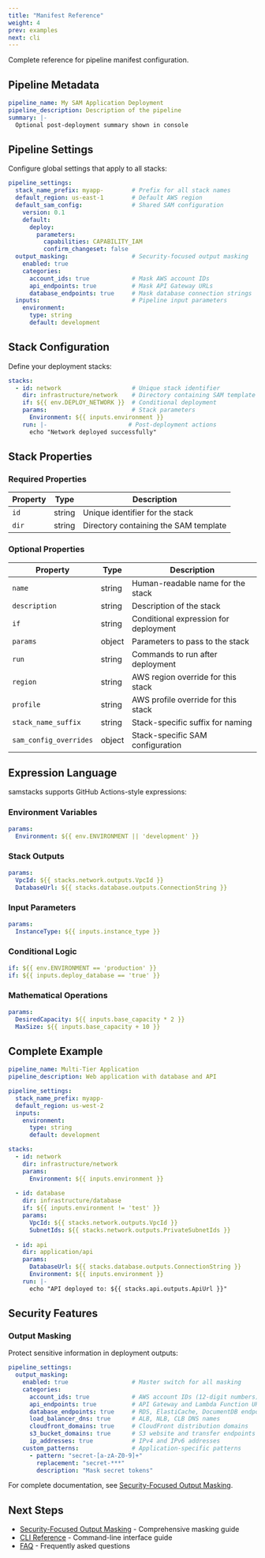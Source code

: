```yaml
---
title: "Manifest Reference"
weight: 4
prev: examples
next: cli
---
```


Complete reference for pipeline manifest configuration.

## Pipeline Metadata

```yaml {filename="pipeline.yml"}
pipeline_name: My SAM Application Deployment
pipeline_description: Description of the pipeline
summary: |-
  Optional post-deployment summary shown in console
```

## Pipeline Settings

Configure global settings that apply to all stacks:

```yaml {filename="pipeline.yml"}
pipeline_settings:
  stack_name_prefix: myapp-        # Prefix for all stack names
  default_region: us-east-1        # Default AWS region
  default_sam_config:              # Shared SAM configuration
    version: 0.1
    default:
      deploy:
        parameters:
          capabilities: CAPABILITY_IAM
          confirm_changeset: false
  output_masking:                  # Security-focused output masking
    enabled: true
    categories:
      account_ids: true            # Mask AWS account IDs
      api_endpoints: true          # Mask API Gateway URLs
      database_endpoints: true     # Mask database connection strings
  inputs:                          # Pipeline input parameters
    environment:
      type: string
      default: development
```

## Stack Configuration

Define your deployment stacks:

```yaml {filename="pipeline.yml"}
stacks:
  - id: network                    # Unique stack identifier
    dir: infrastructure/network    # Directory containing SAM template
    if: ${{ env.DEPLOY_NETWORK }}  # Conditional deployment
    params:                        # Stack parameters
      Environment: ${{ inputs.environment }}
    run: |-                       # Post-deployment actions
      echo "Network deployed successfully"
```

## Stack Properties

### Required Properties

| Property | Type | Description |
|----------|------|-------------|
| `id` | string | Unique identifier for the stack |
| `dir` | string | Directory containing the SAM template |

### Optional Properties

| Property | Type | Description |
|----------|------|-------------|
| `name` | string | Human-readable name for the stack |
| `description` | string | Description of the stack |
| `if` | string | Conditional expression for deployment |
| `params` | object | Parameters to pass to the stack |
| `run` | string | Commands to run after deployment |
| `region` | string | AWS region override for this stack |
| `profile` | string | AWS profile override for this stack |
| `stack_name_suffix` | string | Stack-specific suffix for naming |
| `sam_config_overrides` | object | Stack-specific SAM configuration |

## Expression Language

samstacks supports GitHub Actions-style expressions:

### Environment Variables
```yaml
params:
  Environment: ${{ env.ENVIRONMENT || 'development' }}
```

### Stack Outputs
```yaml
params:
  VpcId: ${{ stacks.network.outputs.VpcId }}
  DatabaseUrl: ${{ stacks.database.outputs.ConnectionString }}
```

### Input Parameters
```yaml
params:
  InstanceType: ${{ inputs.instance_type }}
```

### Conditional Logic
```yaml
if: ${{ env.ENVIRONMENT == 'production' }}
if: ${{ inputs.deploy_database == 'true' }}
```

### Mathematical Operations
```yaml
params:
  DesiredCapacity: ${{ inputs.base_capacity * 2 }}
  MaxSize: ${{ inputs.base_capacity + 10 }}
```

## Complete Example

```yaml {filename="pipeline.yml"}
pipeline_name: Multi-Tier Application
pipeline_description: Web application with database and API

pipeline_settings:
  stack_name_prefix: myapp-
  default_region: us-west-2
  inputs:
    environment:
      type: string
      default: development

stacks:
  - id: network
    dir: infrastructure/network
    params:
      Environment: ${{ inputs.environment }}
      
  - id: database
    dir: infrastructure/database
    if: ${{ inputs.environment != 'test' }}
    params:
      VpcId: ${{ stacks.network.outputs.VpcId }}
      SubnetIds: ${{ stacks.network.outputs.PrivateSubnetIds }}
      
  - id: api
    dir: application/api
    params:
      DatabaseUrl: ${{ stacks.database.outputs.ConnectionString }}
      Environment: ${{ inputs.environment }}
    run: |-
      echo "API deployed to: ${{ stacks.api.outputs.ApiUrl }}"
```

## Security Features

### Output Masking

Protect sensitive information in deployment outputs:

```yaml {filename="pipeline.yml"}
pipeline_settings:
  output_masking:
    enabled: true                  # Master switch for all masking
    categories:
      account_ids: true            # AWS account IDs (12-digit numbers)
      api_endpoints: true          # API Gateway and Lambda Function URLs
      database_endpoints: true     # RDS, ElastiCache, DocumentDB endpoints
      load_balancer_dns: true      # ALB, NLB, CLB DNS names
      cloudfront_domains: true     # CloudFront distribution domains
      s3_bucket_domains: true      # S3 website and transfer endpoints
      ip_addresses: true           # IPv4 and IPv6 addresses
    custom_patterns:               # Application-specific patterns
      - pattern: "secret-[a-zA-Z0-9]+"
        replacement: "secret-***"
        description: "Mask secret tokens"
```

For complete documentation, see [Security-Focused Output Masking](../security-masking).

## Next Steps

- [Security-Focused Output Masking](../security-masking) - Comprehensive masking guide
- [CLI Reference](../cli) - Command-line interface guide
- [FAQ](../faq) - Frequently asked questions
